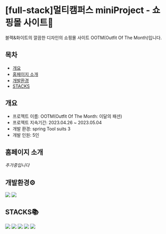 <div align="left">

# [full-stack]멀티캠퍼스 miniProject - 쇼핑몰 사이트:shirt:

블랙&화이트의 깔끔한 디자인의 쇼핑몰 사이트 OOTM(Outfit Of The Month)입니다.

## 목차
- [개요](#개요)
- [홈페이지 소개](#홈페이지-소개)
- [개발환경](#개발환경)
- [STACKS](#stacks)

## 개요

- 프로젝트 이름: OOTM(Outfit Of The Month: 이달의 패션)
- 프로젝트 지속기간: 2023.04.26 ~ 2023.05.04
- 개발 환경: spring Tool suits 3
- 개발 인원: 5인

## 홈페이지 소개
*추가중입니다*

## 개발환경⚙
<img src="https://img.shields.io/badge/Spring-6DB33F?style=for-the-badge&logo=spring&logoColor=white"> <img src="https://img.shields.io/badge/java 11-E34F26?style=for-the-badge&logo=java&logoColor=white">

## STACKS📚
<img src="https://img.shields.io/badge/html5-E34F26?style=for-the-badge&logo=html5&logoColor=white"> <img src="https://img.shields.io/badge/css-1572B6?style=for-the-badge&logo=css3&logoColor=white"> <img src="https://img.shields.io/badge/javascript-F7DF1E?style=for-the-badge&logo=javascript&logoColor=black"> <img src="https://img.shields.io/badge/mysql-4479A1?style=for-the-badge&logo=mysql&logoColor=white"> <img src="https://img.shields.io/badge/jsp-007396?style=for-the-badge&logo=java&logoColor=white">

</div>


